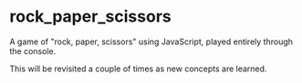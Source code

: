# rock_paper_scissors
A game of "rock, paper, scissors" using JavaScript, played entirely through the console.

This will be revisited a couple of times as new concepts are learned.
